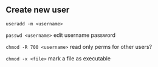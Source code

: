## Create new user
`useradd -m <username>`

`passwd <username>` edit username password

`chmod -R 700 <username>` read only perms for other users?

`chmod -x <file>` mark a file as executable

